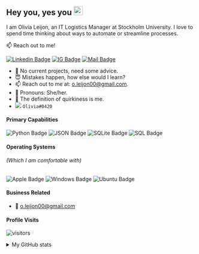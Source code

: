 ## Hey you, yes you <img src="https://user-images.githubusercontent.com/1303154/88677602-1635ba80-d120-11ea-84d8-d263ba5fc3c0.gif" style="max-width:100%;" width="24px">

I am Olivia Leijon, an IT Logistics Manager at Stockholm University. I love to spend time thinking about ways to automate or streamline processes.

:mailbox: Reach out to me!

<!-- Fix badges -->
[![Linkedin Badge](https://img.shields.io/badge/-Olivia-0e76a8?style=flat&labelColor=0e76a8&logo=linkedin&logoColor=white)](https://www.linkedin.com/in/olivia-leijon-851b97170/)
[![IG Badge](https://img.shields.io/badge/-@asadithy-e84364?style=flat&labelColor=e84364&logo=instagram&logoColor=white)](https://instagram.com/asadithy)
[![Mail Badge](https://img.shields.io/badge/-o.leijon00-c0392b?style=flat&labelColor=c0392b&logo=gmail&logoColor=white)](mailto:o.leijon00@gmail.com)

  - :thinking: No current projects, need some advice.
  - :innocent: Mistakes happen, how else would I learn?
  - :mailbox: Reach out to me at: o.leijon00@gmail.com.
  - :rainbow: Pronouns: She/her.
  - :hankey: The definition of quirkiness is me.
  - <img src="https://img.shields.io/badge/-Discord-8e9fda?style=flat&labelColor=7289DA&logo=discord&logoColor=white"/> `Olivia#0420`

#### Primary Capabilities
![Python Badge](https://img.shields.io/badge/-Python-3776AB?style=for-the-badge&labelColor=2a567c&logo=python&logoColor=white) 
![JSON Badge](https://img.shields.io/badge/-JSON-444444?style=for-the-badge&labelColor=2a2a2a&logo=json&logoColor=white)
![SQLite Badge](https://img.shields.io/badge/-SQLite-006392?style=for-the-badge&labelColor=003B57&logo=sqlite&logoColor=white)
![SQL Badge](https://img.shields.io/badge/-SQL-006392?style=for-the-badge&labelColor=black)

#### Operating Systems
###### (Which I am comfortable with) 
![Apple Badge](https://img.shields.io/badge/-macOS-999999?style=for-the-badge&labelColor=666666&logo=apple&logoColor=white)
![Windows Badge](https://img.shields.io/badge/-Windows-008fff?style=for-the-badge&labelColor=0078D6&logo=windows&logoColor=white)
![Ubuntu Badge](https://img.shields.io/badge/-Ubuntu-e87750?style=for-the-badge&labelColor=E95420&logo=ubuntu&logoColor=white)

#### Business Related
<!-- - :paperclip: [My Resume/CV]() -->
- :email: o.leijon00@gmail.com
  
#### Profile Visits
![visitors](https://visitor-badge.glitch.me/badge?page_id=olivialejon.olivialeijon)

<details>
<summary>
My GitHub stats
</summary>
<a href="https://github.com/anuraghazra/github-readme-stats">
  <img align="center" src="https://github-readme-stats.vercel.app/api/top-langs/?username=olivialeijon&theme=omni" />
</a>
<a href="https://github.com/anuraghazra/github-readme-stats">
  <img align="center" src="https://github-readme-stats.vercel.app/api?username=olivialeijon&count_private=true&theme=omni&hide=contribs,prs" />
</a>
</details>
